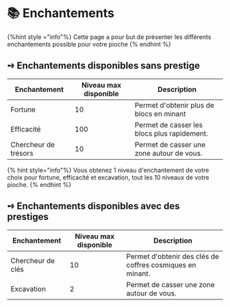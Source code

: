 # 📚 Enchantements

{%hint style ="info"%}
Cette page a pour but de présenter les différents enchantements possible pour votre pioche
{% endhint %}

## **➺** Enchantements disponibles sans prestige

| Enchantement        | Niveau max disponible | Description                                                                                                              |
| ------------------- | ------------- | ------------------------------------------------------------------------------------------------------------------------ |
| Fortune             | 10             | Permet d'obtenir plus de blocs en minant                                                                                    |
| Efficacité          | 100            | Permet de casser les blocs plus rapidement.                                                                                 |
| Chercheur de trésors    | 10         | Permet de casser une zone autour de vous.                                                   
{% hint style="info"%}
Vous obtenez 1 niveau d'enchantement de votre choix pour fortune, efficacité et excavation, tout les 10 niveaux de votre pioche.
{% endhint %}

## **➺** Enchantements disponibles avec des prestiges

| Enchantement        | Niveau max disponible | Description                                                                                                              |
| ------------------- | ------------- | ------------------------------------------------------------------------------------------------------------------------ |
| Chercheur de clés   | 10             | Permet d'obtenir des clés de coffres cosmiques en minant.                                                                                                                             |
| Excavation          | 2             | Permet de casser une zone autour de vous.                                                   
